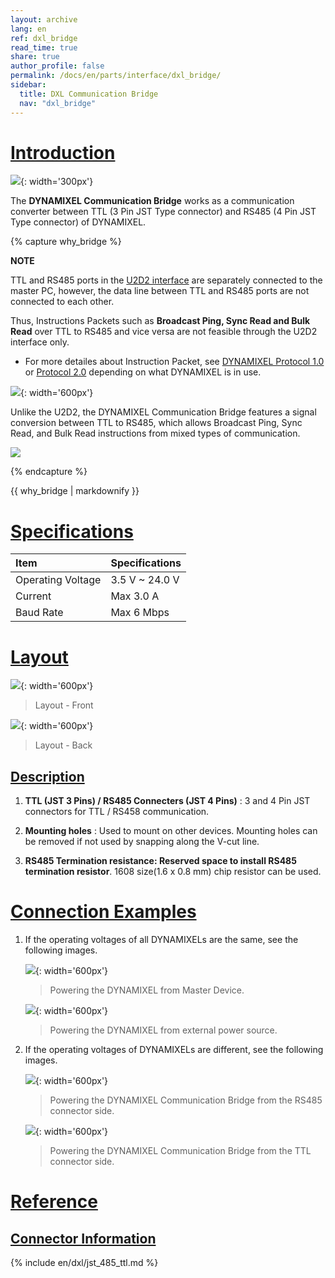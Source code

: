 ```yaml
---
layout: archive
lang: en
ref: dxl_bridge
read_time: true
share: true
author_profile: false
permalink: /docs/en/parts/interface/dxl_bridge/
sidebar:
  title: DXL Communication Bridge
  nav: "dxl_bridge"
---
```


# [Introduction](#introduction)

![](/assets/images/parts/interface/dxl_bridge/dxl_bridge_product_front.png){: width='300px'}

The **DYNAMIXEL Communication Bridge** works as a communication converter between TTL (3 Pin JST Type connector) and RS485 (4 Pin JST Type connector) of DYNAMIXEL.

{% capture why_bridge %}

**NOTE**

TTL and RS485 ports in the [U2D2 interface](/docs/en/parts/interface/u2d2/) are separately connected to the master PC,
however, the data line between TTL and RS485 ports are not connected to each other.

Thus, Instructions Packets such as **Broadcast Ping, Sync Read and Bulk Read** over TTL to RS485 and vice versa are not feasible through the U2D2 interface only.

- For more detailes about Instruction Packet, see [DYNAMIXEL Protocol 1.0](/docs/en/dxl/protocol1/#instruction-packet) or [Protocol 2.0](/docs/en/dxl/protocol2/#instruction-packet) depending on what DYNAMIXEL is in use. 

![](/assets/images/parts/interface/dxl_bridge/u2d2_separate_ttl_485.png){: width='600px'}

Unlike the U2D2, the DYNAMIXEL Communication Bridge features a signal conversion between TTL to RS485, which allows Broadcast Ping, Sync Read, and Bulk Read instructions from mixed types of communication. 

![](/assets/images/parts/interface/dxl_bridge/u2d2_bridge_ttl_485.png)

{% endcapture %}
<div class="notice">{{ why_bridge | markdownify }}</div>

# [Specifications](#specifications)

| Item              | Specifications |
|:------------------|:---------------|
| Operating Voltage | 3.5 V ~ 24.0 V |
| Current           | Max 3.0 A      |
| Baud Rate         | Max 6 Mbps     |

# [Layout](#layout)


![](/assets/images/parts/interface/dxl_bridge/dxl_bridge_layout_front.png){: width='600px'}  

> Layout - Front

![](/assets/images/parts/interface/dxl_bridge/dxl_bridge_layout_back.png){: width='600px'}

> Layout - Back

## [Description](#description)

1. **TTL (JST 3 Pins) / RS485 Connecters (JST 4 Pins)** : 3 and 4 Pin JST connectors for TTL / RS458 communication.

2. **Mounting holes** : Used to mount on other devices. Mounting holes can be removed if not used by snapping along the V-cut line.

3. **RS485 Termination resistance: Reserved space to install RS485 termination resistor**. 1608 size(1.6 x 0.8 mm) chip resistor can be used.

# [Connection Examples](#connection-examples)

1. If the operating voltages of all DYNAMIXELs are the same, see the following images.

    ![](/assets/images/parts/interface/dxl_bridge/dxl_bridge_connection_example_same_voltage_01.png){: width='600px'}
    > Powering the DYNAMIXEL from Master Device. 

    ![](/assets/images/parts/interface/dxl_bridge/dxl_bridge_connection_example_same_voltage_02.png){: width='600px'}
    > Powering the DYNAMIXEL from external power source. 
  
2. If the operating voltages of DYNAMIXELs are different, see the following images.

    ![](/assets/images/parts/interface/dxl_bridge/dxl_bridge_connection_example_different_voltage_01.png){: width='600px'}
    > Powering the DYNAMIXEL Communication Bridge from the RS485 connector side. 

    ![](/assets/images/parts/interface/dxl_bridge/dxl_bridge_connection_example_different_voltage_02.png){: width='600px'}
    > Powering the DYNAMIXEL Communication Bridge from the TTL connector side. 

# [Reference](#reference)

## [Connector Information](#connector-information)

{% include en/dxl/jst_485_ttl.md %}
